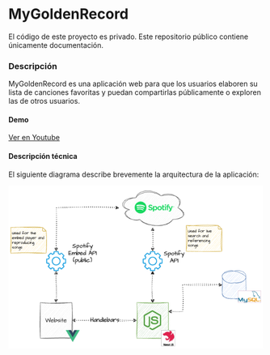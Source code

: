 # MyGoldenRecord

El código de este proyecto es privado. Este repositorio público contiene únicamente documentación.

### Descripción

MyGoldenRecord es una aplicación web para que los usuarios elaboren su lista de canciones favoritas y puedan compartirlas públicamente o exploren las de otros usuarios.

#### Demo
[Ver en Youtube](https://www.youtube.com/watch?v=zrzwJqBAxG8)

#### Descripción técnica

El siguiente diagrama describe brevemente la arquitectura de la aplicación:

![](diagram.png)
